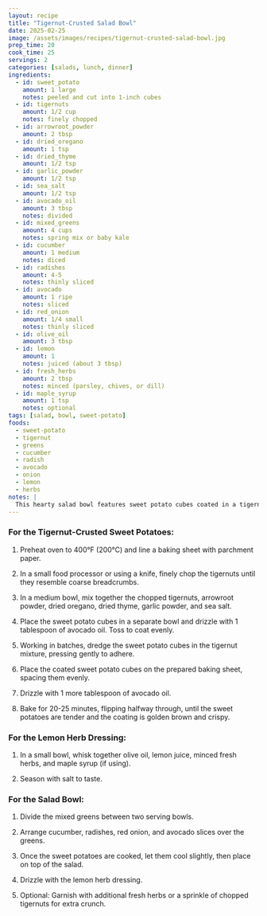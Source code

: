 ```yaml
---
layout: recipe
title: "Tigernut-Crusted Salad Bowl"
date: 2025-02-25
image: /assets/images/recipes/tigernut-crusted-salad-bowl.jpg
prep_time: 20
cook_time: 25
servings: 2
categories: [salads, lunch, dinner]
ingredients:
  - id: sweet_potato
    amount: 1 large
    notes: peeled and cut into 1-inch cubes
  - id: tigernuts
    amount: 1/2 cup
    notes: finely chopped
  - id: arrowroot_powder
    amount: 2 tbsp
  - id: dried_oregano
    amount: 1 tsp
  - id: dried_thyme
    amount: 1/2 tsp
  - id: garlic_powder
    amount: 1/2 tsp
  - id: sea_salt
    amount: 1/2 tsp
  - id: avocado_oil
    amount: 3 tbsp
    notes: divided
  - id: mixed_greens
    amount: 4 cups
    notes: spring mix or baby kale
  - id: cucumber
    amount: 1 medium
    notes: diced
  - id: radishes
    amount: 4-5
    notes: thinly sliced
  - id: avocado
    amount: 1 ripe
    notes: sliced
  - id: red_onion
    amount: 1/4 small
    notes: thinly sliced
  - id: olive_oil
    amount: 3 tbsp
  - id: lemon
    amount: 1
    notes: juiced (about 3 tbsp)
  - id: fresh_herbs
    amount: 2 tbsp
    notes: minced (parsley, chives, or dill)
  - id: maple_syrup
    amount: 1 tsp 
    notes: optional
tags: [salad, bowl, sweet-potato]
foods:
  - sweet-potato
  - tigernut
  - greens
  - cucumber
  - radish
  - avocado
  - onion
  - lemon
  - herbs
notes: |
  This hearty salad bowl features sweet potato cubes coated in a tigernut crust for a satisfying crunch. The combination of roasted sweet potatoes with fresh, crisp vegetables creates a perfect balance of flavors and textures. The simple lemon vinaigrette brings everything together with a bright, zesty finish. This salad works great as a lunch or light dinner and can be customized with whatever vegetables you have on hand.
---
```

### For the Tigernut-Crusted Sweet Potatoes:

1. Preheat oven to 400°F (200°C) and line a baking sheet with parchment paper.

2. In a small food processor or using a knife, finely chop the tigernuts until they resemble coarse breadcrumbs.

3. In a medium bowl, mix together the chopped tigernuts, arrowroot powder, dried oregano, dried thyme, garlic powder, and sea salt.

4. Place the sweet potato cubes in a separate bowl and drizzle with 1 tablespoon of avocado oil. Toss to coat evenly.

5. Working in batches, dredge the sweet potato cubes in the tigernut mixture, pressing gently to adhere.

6. Place the coated sweet potato cubes on the prepared baking sheet, spacing them evenly.

7. Drizzle with 1 more tablespoon of avocado oil.

8. Bake for 20-25 minutes, flipping halfway through, until the sweet potatoes are tender and the coating is golden brown and crispy.

### For the Lemon Herb Dressing:

1. In a small bowl, whisk together olive oil, lemon juice, minced fresh herbs, and maple syrup (if using).

2. Season with salt to taste.

### For the Salad Bowl:

1. Divide the mixed greens between two serving bowls.

2. Arrange cucumber, radishes, red onion, and avocado slices over the greens.

3. Once the sweet potatoes are cooked, let them cool slightly, then place on top of the salad.

4. Drizzle with the lemon herb dressing.

5. Optional: Garnish with additional fresh herbs or a sprinkle of chopped tigernuts for extra crunch.
